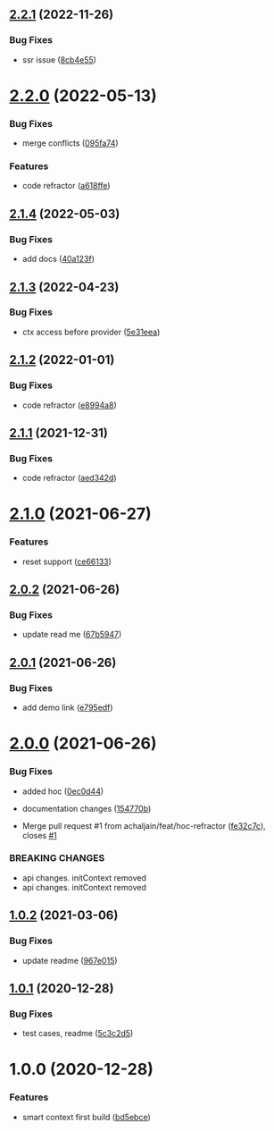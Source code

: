 ## [2.2.1](https://github.com/achaljain/smart-context/compare/v2.2.0...v2.2.1) (2022-11-26)


### Bug Fixes

* ssr issue ([8cb4e55](https://github.com/achaljain/smart-context/commit/8cb4e5543c0aaa7199dfb742dc5c5bec019a8a55))

# [2.2.0](https://github.com/achaljain/smart-context/compare/v2.1.4...v2.2.0) (2022-05-13)


### Bug Fixes

* merge conflicts ([095fa74](https://github.com/achaljain/smart-context/commit/095fa74554107368597f88e1d40f50a5d461c89c))


### Features

* code refractor ([a618ffe](https://github.com/achaljain/smart-context/commit/a618ffe52a89c587a52132f66a0bc77900d51a16))

## [2.1.4](https://github.com/achaljain/smart-context/compare/v2.1.3...v2.1.4) (2022-05-03)


### Bug Fixes

* add docs ([40a123f](https://github.com/achaljain/smart-context/commit/40a123f6e1b119a7092ac6aa87dc8fcc80cd682f))

## [2.1.3](https://github.com/achaljain/smart-context/compare/v2.1.2...v2.1.3) (2022-04-23)


### Bug Fixes

* ctx access before provider ([5e31eea](https://github.com/achaljain/smart-context/commit/5e31eeaed068e3065c70b145fd814f9c28149e97))

## [2.1.2](https://github.com/achaljain/smart-context/compare/v2.1.1...v2.1.2) (2022-01-01)


### Bug Fixes

* code refractor ([e8994a8](https://github.com/achaljain/smart-context/commit/e8994a82256414e6059783bea3bac0501b722a01))

## [2.1.1](https://github.com/achaljain/smart-context/compare/v2.1.0...v2.1.1) (2021-12-31)


### Bug Fixes

* code refractor ([aed342d](https://github.com/achaljain/smart-context/commit/aed342db00f9ad0e5227849aa81fc303211e9ec7))

# [2.1.0](https://github.com/achaljain/smart-context/compare/v2.0.2...v2.1.0) (2021-06-27)


### Features

* reset support ([ce66133](https://github.com/achaljain/smart-context/commit/ce661330a0bafad4d2dcf1a128c4c0f0fe640466))

## [2.0.2](https://github.com/achaljain/smart-context/compare/v2.0.1...v2.0.2) (2021-06-26)


### Bug Fixes

* update read me ([67b5947](https://github.com/achaljain/smart-context/commit/67b594711001f1cb5d077513f82cb11de60867e4))

## [2.0.1](https://github.com/achaljain/smart-context/compare/v2.0.0...v2.0.1) (2021-06-26)


### Bug Fixes

* add demo link ([e795edf](https://github.com/achaljain/smart-context/commit/e795edfc10f9f48703f23acbfbcfac5b8b031369))

# [2.0.0](https://github.com/achaljain/smart-context/compare/v1.0.2...v2.0.0) (2021-06-26)


### Bug Fixes

* added hoc ([0ec0d44](https://github.com/achaljain/smart-context/commit/0ec0d441aa32af57e28a530d4483a5222ab638f8))
* documentation changes ([154770b](https://github.com/achaljain/smart-context/commit/154770b52ae6eb35dbcbcb607e3b037c9e466cda))


* Merge pull request #1 from achaljain/feat/hoc-refractor ([fe32c7c](https://github.com/achaljain/smart-context/commit/fe32c7c2dd49c0a9652c99770b2a287ed34c4a8d)), closes [#1](https://github.com/achaljain/smart-context/issues/1)


### BREAKING CHANGES

* api changes. initContext removed
* api changes. initContext removed

## [1.0.2](https://github.com/achaljain/smart-context/compare/v1.0.1...v1.0.2) (2021-03-06)


### Bug Fixes

* update readme ([967e015](https://github.com/achaljain/smart-context/commit/967e015c5a339883b069a8655d5228ef81d9ee7a))

## [1.0.1](https://github.com/achaljain/smart-context/compare/v1.0.0...v1.0.1) (2020-12-28)


### Bug Fixes

* test cases, readme ([5c3c2d5](https://github.com/achaljain/smart-context/commit/5c3c2d505d544b48257f7410a343fa83c8ba5d00))

# 1.0.0 (2020-12-28)


### Features

* smart context first build ([bd5ebce](https://github.com/achaljain/smart-context/commit/bd5ebce4881ecea9cf25c9ec5d39207883637073))
